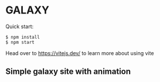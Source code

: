 # GALAXY

Quick start:
```
$ npm install
$ npm start
````
Head over to https://vitejs.dev/ to learn more about using vite

## Simple galaxy site with animation
